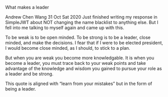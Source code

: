 What makes a leader

Andrew Chen Wang 31 Oct Sat 2020 Just finished writing my response in SimpleJWT about NOT changing the name blacklist to anything else. But I fell into me talking to myself again and came up with this.

To be weak is to be open minded. To be strong is to be a leader, close minded, and make the decisions. I fear that if I were to be elected president, I would become close minded, as I should, to stick to a plan.

But when you are weak you become more knowledgable. It is when you become a leader, you must trace back to your weak points and take advantage of the knowledge and wisdom you gained to pursue your role as a leader and be strong.

This quote is aligned with “learn from your mistakes” but in the form of being a leader.
